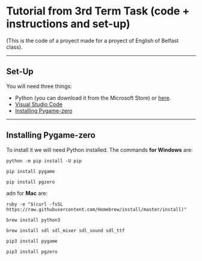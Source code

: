 # Tutorial from 3rd Term Task (code + instructions and set-up)
(This is the code of a proyect made for a proyect of English of Belfast class).

---

## Set-Up

You will need three things:
 - Python (you can download it from the Microsoft Store) or [here](https://python.org).
 - [Visual Studio Code](https://code.visualstudio.com)
 - [Installing Pygame-zero](#installing-pygame-zero)

---

## Installing Pygame-zero
To install it we will need Python installed. The commands **for Windows** are:

```
python -m pip install -U pip
```

```
pip install pygame
```

```
pip install pgzero
```
adn for **Mac** are:

```
ruby -e "$(curl -fsSL https://raw.githubusercontent.com/Homebrew/install/master/install)"
```

```
brew install python3
```

```
brew install sdl sdl_mixer sdl_sound sdl_ttf
```

```
pip3 install pygame
```

```
pip3 install pgzero
```
